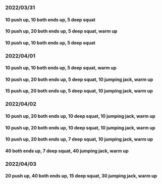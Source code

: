 ### 2022/03/31
#### 10 push up, 10 both ends up, 5 deep squat
#### 10 push up, 20 both ends up, 5 deep squat, warm up
#### 10 push up, 10 both ends up, 5 deep squat

### 2022/04/01
#### 10 push up, 10 both ends up, 5 deep squat, warm up
#### 10 push up, 20 both ends up, 5 deep squat, 10 jumping jack, warm up
#### 15 push up, 20 both ends up, 5 deep squat, 10 jumping jack, warm up

### 2022/04/02
#### 10 push up, 20 both ends up, 10 deep squat, 10 jumping jack, warm up
#### 10 push up, 20 both ends up, 10 deep squat, 10 jumping jack, warm up
#### 10 push up, 20 both ends up, 7 deep squat, 10 jumping jack, warm up
#### 40 both ends up, 7 deep squat, 40 jumping jack, warm up

### 2022/04/03
#### 20 push up, 40 both ends up, 15 deep squat, 30 jumping jack, warm up

